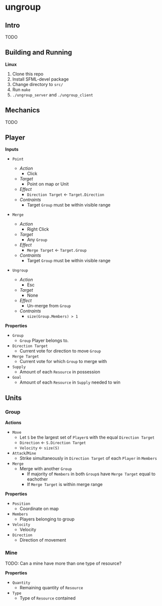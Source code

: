 # ungroup

## Intro

TODO

## Building and Running
**Linux**
1. Clone this repo
2. Install SFML-devel package
3. Change directory to `src/`
4. Run `make`
5. `./ungroup_server` and `./ungroup_client`

## Mechanics

TODO

## Player

**Inputs**

- `Point`
  - *Action*
    - Click
  - *Target*
    - Point on map or Unit
  - *Effect*
    - `Direction Target` <- `Target.Direction`
  - *Contraints*
    - Target `Group` must be within visible range

- `Merge`
  - *Action*
    - Right Click
  - *Target*
    - Any `Group`
  - *Effect*
    - `Merge Target` <- `Target.Group`
  - *Contraints*
    - Target `Group` must be within visible range

- `Ungroup`
  - *Action*
    - Esc
  - *Target*
    - None
  - *Effect*
    - Un-merge from `Group`
  - *Contraints*
    - `size(Group.Members) > 1`


**Properties**

- `Group`
  - `Group` Player belongs to.
- `Direction Target`
  - Current vote for direction to move `Group`
- `Merge Target`
  - Current vote for which `Group` to merge with
- `Supply`
  - Amount of each `Resource` in possession
- `Goal`
  - Amount of each `Resource` in `Supply` needed to win

## Units

### Group

**Actions**

- `Move`
  - Let `S` be the largest set of `Player`s with the equal `Direction Target`
  - `Direction` <- `S.Direction Target`
  - `Velocity` <- `size(S)`
- `Attack`/`Mine`
  - Strike simultaneously in `Direction Target` of each `Player` in `Members`
- `Merge`
  - Merge with another `Group`
    - If majority of `Members` in both `Group`s have `Merge Target` equal to eachother
    - If `Merge Target` is within merge range


**Properties**

- `Position`
  - Coordinate on map
- `Members`
  - Players belonging to group
- `Velocity`
  - Velocity
- `Direction`
  - Direction of movement

### Mine

TODO: Can a mine have more than one type of resource?

**Properties**

- `Quantity`
  - Remaining quantity of `Resource`
- `Type`
  - Type of `Resource` contained

